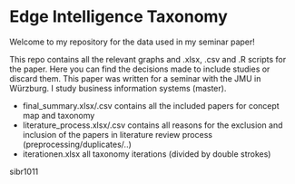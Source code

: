 # Edge Intelligence Taxonomy

Welcome to my repository for the data used in my seminar paper!

This repo contains all the relevant graphs and .xlsx, .csv and .R scripts for the paper. Here you can find the decisions made to include studies or discard them. This paper was written for a seminar with the JMU in Würzburg. I study business information systems (master).

- final_summary.xlsx/.csv contains all the included papers for concept map and taxonomy
- literature_process.xlsx/.csv contains all reasons for the exclusion and inclusion of the papers in literature review process (preprocessing/duplicates/..)
- iterationen.xlsx all taxonomy iterations (divided by double strokes)


sibr1011
